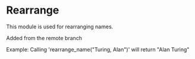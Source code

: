 Rearrange
==========


This module is used for rearranging names.

Added from the remote branch

Example:
Calling 'rearrange_name("Turing, Alan")' will return "Alan Turing"


